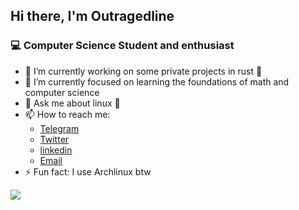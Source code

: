 ## Hi there, I'm Outragedline

### 💻 Computer Science Student and enthusiast
<!--
- 🔭 I’m currently working on ...
- 🌱 I’m currently learning ...
- 👯 I’m looking to collaborate on ...
- 🤔 I’m looking for help with ...
- 💬 Ask me about ...
- 📫 How to reach me: ...
- 😄 Pronouns: ...
- ⚡ Fun fact: ...
-->
- 🔭 I’m currently working on some private projects in rust 🦀
- 🌱 I’m currently focused on learning the foundations of math and computer science
- 💬 Ask me about linux 🐧
- 📫 How to reach me:
  - [Telegram](https://t.me/outragedline)
  - [Twitter](https://x.com/outragedline)
  - [linkedin](https://www.linkedin.com/in/diego-janson-860564264)
  - [Email](mailto:outragedline@proton.me)
- ⚡ Fun fact: I use Archlinux btw

![](http://github-profile-summary-cards.vercel.app/api/cards/profile-details?username=outragedline&theme=tokyonight)
